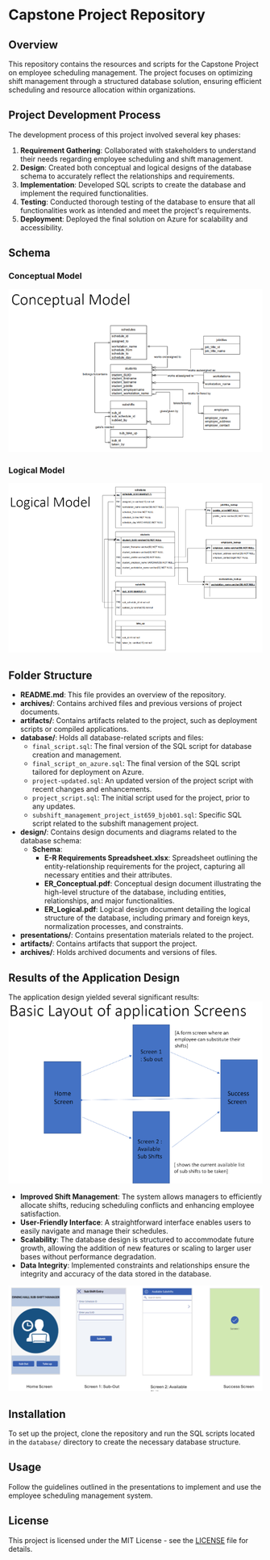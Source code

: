 # Capstone Project Repository

## Overview
This repository contains the resources and scripts for the Capstone Project on employee scheduling management. The project focuses on optimizing shift management through a structured database solution, ensuring efficient scheduling and resource allocation within organizations.

## Project Development Process
The development process of this project involved several key phases:

1. **Requirement Gathering**: Collaborated with stakeholders to understand their needs regarding employee scheduling and shift management.
2. **Design**: Created both conceptual and logical designs of the database schema to accurately reflect the relationships and requirements.
3. **Implementation**: Developed SQL scripts to create the database and implement the required functionalities.
4. **Testing**: Conducted thorough testing of the database to ensure that all functionalities work as intended and meet the project's requirements.
5. **Deployment**: Deployed the final solution on Azure for scalability and accessibility.

## Schema 
### Conceptual Model
![Conceptual](artifacts/conceptual_model.png)

### Logical Model
![Logical](artifacts/logical_model.png)

## Folder Structure

- **README.md**: This file provides an overview of the repository.
- **archives/**: Contains archived files and previous versions of project documents.
- **artifacts/**: Contains artifacts related to the project, such as deployment scripts or compiled applications.
- **database/**: Holds all database-related scripts and files:
  - `final_script.sql`: The final version of the SQL script for database creation and management.
  - `final_script_on_azure.sql`: The final version of the SQL script tailored for deployment on Azure.
  - `project-updated.sql`: An updated version of the project script with recent changes and enhancements.
  - `project_script.sql`: The initial script used for the project, prior to any updates.
  - `subshift_management_project_ist659_bjob01.sql`: Specific SQL script related to the subshift management project.
- **design/**: Contains design documents and diagrams related to the database schema:
  - **Schema**:
    - **E-R Requirements Spreadsheet.xlsx**: Spreadsheet outlining the entity-relationship requirements for the project, capturing all necessary entities and their attributes.
    - **ER_Conceptual.pdf**: Conceptual design document illustrating the high-level structure of the database, including entities, relationships, and major functionalities.
    - **ER_Logical.pdf**: Logical design document detailing the logical structure of the database, including primary and foreign keys, normalization processes, and constraints.
- **presentations/**: Contains presentation materials related to the project.
- **artifacts/**: Contains artifacts that support the project.
- **archives/**: Holds archived documents and versions of files.

## Results of the Application Design
The application design yielded several significant results:
![Layout](artifacts/app_layout.png)
- **Improved Shift Management**: The system allows managers to efficiently allocate shifts, reducing scheduling conflicts and enhancing employee satisfaction.
- **User-Friendly Interface**: A straightforward interface enables users to easily navigate and manage their schedules.
- **Scalability**: The database design is structured to accommodate future growth, allowing the addition of new features or scaling to larger user bases without performance degradation.
- **Data Integrity**: Implemented constraints and relationships ensure the integrity and accuracy of the data stored in the database.

![App Preview](artifacts/result.png)
## Installation
To set up the project, clone the repository and run the SQL scripts located in the `database/` directory to create the necessary database structure.

## Usage
Follow the guidelines outlined in the presentations to implement and use the employee scheduling management system.

## License
This project is licensed under the MIT License - see the [LICENSE](LICENSE) file for details.
